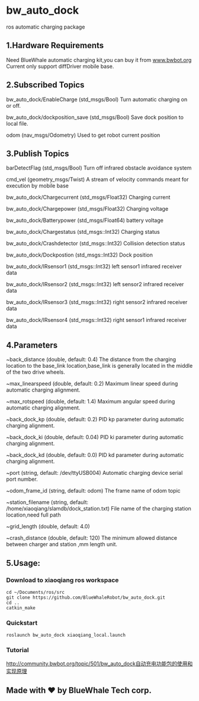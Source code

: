 # bw_auto_dock
ros  automatic charging package

## 1.Hardware Requirements
Need BlueWhale automatic charging kit,you can buy it from www.bwbot.org  Current only support diffDriver mobile base.

## 2.Subscribed Topics      
bw_auto_dock/EnableCharge (std_msgs/Bool)
    Turn automatic charging on or off.   

bw_auto_dock/dockposition_save (std_msgs/Bool)
    Save dock position to local file.

odom (nav_msgs/Odometry)
    Used to get robot current position

## 3.Publish Topics
barDetectFlag  (std_msgs/Bool)
    Turn off infrared obstacle avoidance system  

cmd_vel    (geometry_msgs/Twist)
    A stream of velocity commands meant for execution by mobile base

bw_auto_dock/Chargecurrent (std_msgs/Float32)
    Charging current

bw_auto_dock/Chargepower (std_msgs/Float32)
    Charging voltage

bw_auto_dock/Batterypower (std_msgs/Float64)
    battery voltage

bw_auto_dock/Chargestatus (std_msgs::Int32)
    Charging status

bw_auto_dock/Crashdetector (std_msgs::Int32)
    Collision detection status

bw_auto_dock/Dockpostion (std_msgs::Int32)
    Dock position

bw_auto_dock/IRsensor1 (std_msgs::Int32)
    left sensor1 infrared receiver data

bw_auto_dock/IRsensor2 (std_msgs::Int32)
    left sensor2 infrared receiver data

bw_auto_dock/IRsensor3 (std_msgs::Int32)
    right sensor2 infrared receiver data

bw_auto_dock/IRsensor4 (std_msgs::Int32)
    right sensor1 infrared receiver data

## 4.Parameters

~back_distance (double, default: 0.4)
  The distance from the charging location to the base_link location,base_link is generally located in the middle of the two drive wheels.

~max_linearspeed (double, default: 0.2)
  Maximum linear speed during automatic charging alignment.

~max_rotspeed (double, default: 1.4)
  Maximum angular speed during automatic charging alignment.

~back_dock_kp (double, default: 0.2)
  PID kp parameter during automatic charging alignment.

~back_dock_ki (double, default: 0.04)
  PID ki parameter during automatic charging alignment.

~back_dock_kd (double, default: 0.0)
  PID kd parameter during automatic charging alignment.

~port (string, default: /dev/ttyUSB004)
  Automatic charging device serial port number.

~odom_frame_id (string, default: odom)
  The frame name of odom topic

~station_filename (string, default: /home/xiaoqiang/slamdb/dock_station.txt)
  File name of the charging station location,need full path

~grid_length (double, default: 4.0)

~crash_distance (double, default: 120)
  The minimum allowed distance between charger and station ,mm  length unit.

## 5.Usage:
### Download to xiaoqiang ros workspace
```
cd ~/Documents/ros/src
git clone https://github.com/BlueWhaleRobot/bw_auto_dock.git
cd ..
catkin_make
```
### Quickstart
```
roslaunch bw_auto_dock xiaoqiang_local.launch
```
### Tutorial
http://community.bwbot.org/topic/501/bw_auto_dock自动充电功能包的使用和实现原理

## Made with :heart: by BlueWhale Tech corp.
